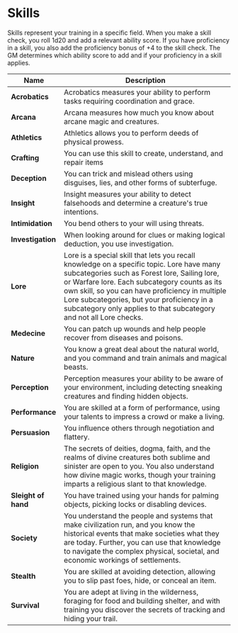 # Skills
Skills represent your training in a specific field. When you make a skill check, you roll 1d20 and add a relevant ability score. If you have proficiency in a skill, you also add the proficiency bonus of +4 to the skill check. The GM determines which ability score to add and if your proficiency in a skill applies.

| Name | Description |
|---|---|
| **Acrobatics**  | Acrobatics measures your ability to perform tasks requiring coordination and grace. |
| **Arcana** | Arcana measures how much you know about arcane magic and creatures.  |
| **Athletics** | Athletics allows you to perform deeds of physical prowess. |
| **Crafting** | You can use this skill to create, understand, and repair items |
| **Deception** | You can trick and mislead others using disguises, lies, and other forms of subterfuge. |
| **Insight** | Insight measures your ability to detect falsehoods and determine a creature's true intentions. |
| **Intimidation** | You bend others to your will using threats. |
| **Investigation** | When looking around for clues or making logical deduction, you use investigation. |
| **Lore** | Lore is a special skill that lets you recall knowledge on a specific topic. Lore have many subcategories such as Forest lore, Sailing lore, or Warfare lore. Each subcategory counts as its own skill, so you can have proficiency in multiple Lore subcategories, but your proficiency in a subcategory only applies to that subcategory and not all Lore checks.|
| **Medecine** | You can patch up wounds and help people recover from diseases and poisons. |
| **Nature** | You know a great deal about the natural world, and you command and train animals and magical beasts. |
| **Perception** | Perception measures your ability to be aware of your environment, including detecting sneaking creatures and finding hidden objects. |
| **Performance** | You are skilled at a form of performance, using your talents to impress a crowd or make a living. |
| **Persuasion** | You influence others through negotiation and flattery. |
| **Religion** | The secrets of deities, dogma, faith, and the realms of divine creatures both sublime and sinister are open to you. You also understand how divine magic works, though your training imparts a religious slant to that knowledge. |
| **Sleight of hand** | You have trained using your hands for palming objects, picking locks or disabling devices. |
| **Society** | You understand the people and systems that make civilization run, and you know the historical events that make societies what they are today. Further, you can use that knowledge to navigate the complex physical, societal, and economic workings of settlements.  |
| **Stealth** | You are skilled at avoiding detection, allowing you to slip past foes, hide, or conceal an item. |
| **Survival** | You are adept at living in the wilderness, foraging for food and building shelter, and with training you discover the secrets of tracking and hiding your trail.  |
